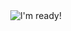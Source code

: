 <div align="center">
	<img src="https://github.com/c-spider/c-spider/tenor.gif" alt="I'm ready!">
</div>
